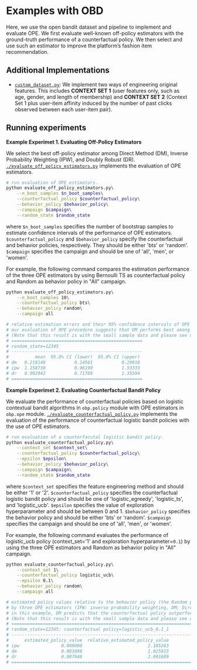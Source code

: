 # Examples with OBD
Here, we use the open bandit dataset and pipeline to implement and evaluate OPE.
We first evaluate well-known off-policy estimators with the ground-truth performance of a counterfactual policy.
We then select and use such an estimator to improve the platform’s fashion item recommendation.

## Additional Implementations

- [`custom_dataset.py`](./custom_dataset.py):
    We implement two ways of engineering original features.
    This includes **CONTEXT SET 1** (user features only, such as age, gender, and length of  membership) and **CONTEXT SET 2** (Context Set 1 plus user-item affinity induced by the number of past clicks observed between each user-item pair).

## Running experiments

**Example Experimet 1. Evaluating Off-Policy Estimators**

We select the best off-policy estimator among Direct Method (DM), Inverse Probability Weighting (IPW), and Doubly Robust (DR).
[`./evaluate_off_policy_estimators.py`](./evaluate_off_policy_estimators.py) implements the evaluation of OPE estimators.

```bash
# run evaluation of OPE estimators.
python evaluate_off_policy_estimators.py\
    --n_boot_samples $n_boot_samples\
    --counterfactual_policy $counterfactual_policy\
    --behavior_policy $behavior_policy\
    --campaign $campaign\
    --random_state $random_state
```
where `$n_boot_samples` specifies the number of bootstrap samples to estimate confidence intervals of the performance of OPE estimators.
`$counterfactual_policy` and `$behavior_policy` specify the counterfactual and behavior policies, respectively.
They should be either 'bts' or 'random'.
`$campaign` specifies the campaign and should be one of 'all', 'men', or 'women'.

For example, the following command compares the estimation performance of the three OPE estimators by using Bernoulli TS as counterfactual policy and Random as behavior policy in "All" campaign.

```bash
python evaluate_off_policy_estimators.py\
    --n_boot_samples 10\
    --counterfactual_policy bts\
    --behavior_policy random\
    --campaign all

# relative estimation errors and their 95% confidence intervals of OPE estimators.
# our evaluation of OPE procedure suggests that DM performs best among the three OPE estimators because DM has low variance property.
# (Note that this result is with the small sample data and please see our paper for the results with the full size data)
# ==================================================
# random_state=12345
# --------------------------------------------------
#          mean  95.0% CI (lower)  95.0% CI (upper)
# dm   0.218148           0.14561           0.29018
# ipw  1.158730           0.96190           1.53333
# dr   0.992942           0.71789           1.35594
# ==================================================
```


**Example Experimet 2. Evaluating Counterfactual Bandit Policy**

We evaluate the performance of counterfactual policies based on logistic contextual bandit algorithms in `obp.policy` module with OPE estimators in `obp.ope` module.
[`./evaluate_counterfactual_policy.py`](./evaluate_counterfactual_policy.py) implements the evaluation of the performance of counterfactual logistic bandit policies with the use of OPE estimators.

```bash
# run evaluation of a counterfacutal logistic bandit policy.
python evaluate_counterfactual_policy.py\
    --context_set $context_set\
    --counterfactual_policy $counterfactual_policy\
    --epsilon $epsilon\
    --behavior_policy $behavior_policy\
    --campaign $campaign\
    --random_state $random_state
```
where `$context_set` specifies the feature engineering method and should be either '1' or '2'.
`$counterfactual_policy` specifies the counterfactual logistic bandit policy and should be one of 'logistic_egreedy', 'logistic_ts', and 'logistic_ucb'.
`$epsilon` specifies the value of exploration hyperparameter and should be between 0 and 1.
`$behavior_policy` specifies the behavior policy and should be either 'bts' or 'random'.
`$campaign` specifies the campaign and should be one of 'all', 'men', or 'women'.


For example, the following command evaluates the performance of logistic_ucb policy (context_set='1' and exploration hyperparameter=`0.1`) by using the three OPE estimators and Random as behavior policy in "All" campaign.

```bash
python evaluate_counterfactual_policy.py\
    --context_set 1\
    --counterfactual_policy logistic_ucb\
    --epsilon 0.1\
    --behavior_policy random\
    --campaign all

# estimated policy values relative to the behavior policy (the Random policy) of a counterfactual policy (logistic UCB with Context Set 1)
# by three OPE estimators (IPW: inverse probability weighting, DM; Direct Method, DR; Doubly Robust)
# in this example, DM predicts that the counterfactual policy outperforms the behavior policy by about 2.59%
# (Note that this result is with the small sample data and please see our paper for the results with the full size data)
# ======================================================================
# random_state=12345: counterfactual policy=logistic_ucb_0.1_1
# ----------------------------------------------------------------------
#      estimated_policy_value  relative_estimated_policy_value
# ipw                0.008000                         2.105263
# dm                 0.003898                         1.025915
# dr                 0.007948                         2.091689
# ======================================================================
```

